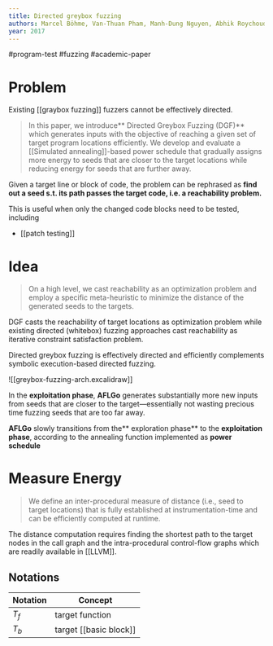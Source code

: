 ```yaml
---
title: Directed greybox fuzzing
authors: Marcel Böhme, Van-Thuan Pham, Manh-Dung Nguyen, Abhik Roychoudhury
year: 2017
---
```



#program-test #fuzzing #academic-paper

# Problem

Existing [[graybox fuzzing]] fuzzers cannot be effectively directed.

>In this paper, we introduce** Directed Greybox Fuzzing (DGF)** which generates inputs with the objective of reaching a given set of target program locations efficiently. We develop and evaluate a [[Simulated annealing]]-based power schedule that gradually assigns more energy to seeds that are closer to the target locations while reducing energy for seeds that are further away.

Given a target line or block of code, the problem can be rephrased as **find out a seed s.t. its path passes the target code, i.e. a reachability problem.**

This is useful when only the changed code blocks need to be tested, including
- [[patch testing]]

# Idea

> On a high level, we cast reachability as an optimization problem and employ a specific meta-heuristic to minimize the distance of the generated seeds to the targets.

DGF casts the reachability of target locations as optimization problem while existing directed (whitebox) fuzzing approaches cast reachability as iterative constraint satisfaction problem.

Directed greybox fuzzing is effectively directed and efficiently complements symbolic execution-based directed fuzzing.


![[greybox-fuzzing-arch.excalidraw]]

In the **exploitation phase**, **AFLGo** generates substantially more new inputs from seeds that are closer to the target—essentially not wasting precious time fuzzing seeds that are too far away.

**AFLGo** slowly transitions from the** exploration phase** to the **exploitation phase**, according to the annealing function implemented as **power schedule**


# Measure Energy

>We define an inter-procedural measure of distance (i.e., seed to target locations) that is fully established at instrumentation-time and can be efficiently computed at runtime.

The distance computation requires finding the shortest path to the target nodes in the call graph and the intra-procedural control-flow graphs which are readily available in [[LLVM]].

## Notations
| Notation | Concept         |
| -------- | --------------- |
| $T_f$    | target function |
| $T_b$    | target [[basic block]]                |
